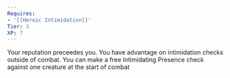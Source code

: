```yaml
---
Requires:
- '[[Heroic Intimidation]]'
Tier: 3
XP: 7
---
```


Your reputation preceedes you. You have advantage on intimidation checks outside of combat. You can make a free Intimidating Presence check against one creature at the start of combat